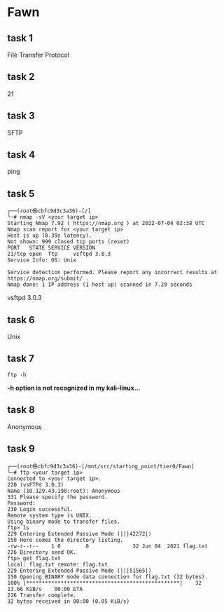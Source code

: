 # Fawn
## task 1
File Transfer Protocol
## task 2
21
## task 3
SFTP
## task 4
ping
## task 5
```
┌──(root㉿cbfc9d3c3a36)-[/]
└─# nmap -sV <your target ip>
Starting Nmap 7.92 ( https://nmap.org ) at 2022-07-04 02:38 UTC
Nmap scan report for <your target ip>
Host is up (0.39s latency).
Not shown: 999 closed tcp ports (reset)
PORT   STATE SERVICE VERSION
21/tcp open  ftp     vsftpd 3.0.3
Service Info: OS: Unix

Service detection performed. Please report any incorrect results at https://nmap.org/submit/ .
Nmap done: 1 IP address (1 host up) scanned in 7.29 seconds
```
vsftpd 3.0.3
## task 6
Unix
## task 7
```
ftp -h
```
**-h option is not recognized in my kali-linux...**
## task 8
Anonymous
## task 9
```
┌──(root㉿cbfc9d3c3a36)-[/mnt/src/starting_point/tier0/Fawn]
└─# ftp <your target ip>
Connected to <your target ip>.
220 (vsFTPd 3.0.3)
Name (10.129.43.190:root): Anonymous
331 Please specify the password.
Password: 
230 Login successful.
Remote system type is UNIX.
Using binary mode to transfer files.
ftp> ls
229 Entering Extended Passive Mode (|||42272|)
150 Here comes the directory listing.
-rw-r--r--    1 0        0              32 Jun 04  2021 flag.txt
226 Directory send OK.
ftp> get flag.txt
local: flag.txt remote: flag.txt
229 Entering Extended Passive Mode (|||51565|)
150 Opening BINARY mode data connection for flag.txt (32 bytes).
100% |*************************************************|    32       13.66 KiB/s    00:00 ETA
226 Transfer complete.
32 bytes received in 00:00 (0.05 KiB/s)
```